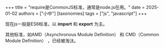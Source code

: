 +++
title = "require是CommonJS标准，通常是node.js在用。"
date = 2025-01-02
authors = ["小中"]
[taxonomies]
tags = ["js", "javascript"]
+++

现在js一般是ES6标准，以 **import** 和  **export** 为主。

其他标准，如AMD（Asynchronous Module Definition） 和 CMD（Common Module Definition） ，已经被淘汰。